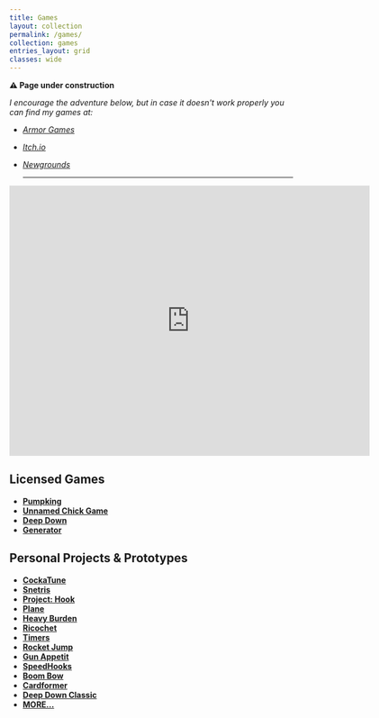 ```yaml
---
title: Games
layout: collection
permalink: /games/
collection: games
entries_layout: grid
classes: wide
---
```


**⚠ Page under construction**

*I encourage the adventure below, but in case it doesn't work properly you can find my games at:*

- *[Armor Games](https://armorgames.com/author/nyunesu)*

- *[Itch.io](https://nyunesu.itch.io/)*

- *[Newgrounds](https://nyunesu.newgrounds.com/)*

  ------

  


<iframe src="https://player.vimeo.com/video/447159756" width="640" height="480" frameborder="0" allow="autoplay; fullscreen" allowfullscreen></iframe>



## Licensed Games

- **[Pumpking](https://www.newgrounds.com/portal/view/741448)**
- **[Unnamed Chick Game](https://www.newgrounds.com/portal/view/739986)**
- **[Deep Down](https://www.newgrounds.com/portal/view/717886)**
- **[Generator](https://nyunesu.itch.io/generator)**



## Personal Projects & Prototypes

- **[CockaTune](https://nyunesu.itch.io/cockatune)**
- **[Snetris](https://twitter.com/nyunesu/status/1048719578086477825)**
- **[Project: Hook](https://www.newgrounds.com/projects/games/1429932/preview)**
- **[Plane](https://nyunejam.itch.io/plane)**
- **[Heavy Burden](https://nyunejam.itch.io/heavy-burden)**
- **[Ricochet](https://nyunesu.itch.io/ricochet)**
- **[Timers](https://feedlipe.itch.io/timers)**
- **[Rocket Jump](https://nyunesu.itch.io/rocket-jump)**
- **[Gun Appetit](https://nyunesu.itch.io/gun-appetit)**
- **[SpeedHooks](https://nyunesu.itch.io/speedhooks)**
- **[Boom Bow](https://nyunesu.itch.io/boom-bow)**
- **[Cardformer](https://twitter.com/nyunesu/status/1047935193837969409)**
- **[Deep Down Classic](https://nyunesu.itch.io/deep-down-classic)**
- **[MORE...](http://nyune.su/all-games/)**
